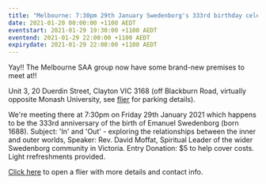 ```yaml
---
title: "Melbourne: 7:30pm 29th January Swedenborg's 333rd birthday celebration meeting!"
date: 2021-01-20 00:00:00 +1100 AEDT
eventstart: 2021-01-29 19:30:00 +1100 AEDT
eventend: 2021-01-29 22:00:00 +1100 AEDT
expirydate: 2021-01-29 22:00:00 +1100 AEDT
---
```


Yay!! The Melbourne SAA group now have some brand-new premises to meet at!!

Unit 3, 20 Duerdin Street, Clayton VIC 3168
(off Blackburn Road, virtually opposite Monash University, see [flier](https://static.swedenborg.com.au/pdf/fliers/melb20210129.pdf) for parking details).

We're meeting there at 7:30pm on Friday 29th January 2021 which happens to be the 333rd anniversary of the birth of Emanuel Swedenborg (born 1688).
Subject: 'In' and 'Out' - exploring the relationships between the inner and outer worlds,
Speaker: Rev. David Moffat, Spiritual Leader of the wider Swedenborg community in Victoria.
Entry Donation: $5 to help cover costs. Light rrefreshments provided.

[Click here](https://static.swedenborg.com.au/pdf/fliers/melb20210129.pdf) to open a flier with more details and contact info.
